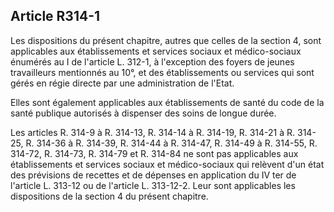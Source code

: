 ## Article R314-1

Les dispositions du présent chapitre, autres que celles de la section 4, sont applicables aux établissements
et services sociaux et médico-sociaux énumérés au I de l'article L. 312-1, à l'exception des foyers de jeunes
travailleurs mentionnés au 10°, et des établissements ou services qui sont gérés en régie directe par une
administration de l'Etat.

Elles sont également applicables aux établissements de santé du code de la santé publique autorisés à
dispenser des soins de longue durée.

Les articles R. 314-9 à R. 314-13, R. 314-14 à R. 314-19, R. 314-21 à R. 314-25, R. 314-36 à R. 314-39,
R. 314-44 à R. 314-47, R. 314-49 à R. 314-55, R. 314-72, R. 314-73, R. 314-79 et R. 314-84 ne sont pas
applicables aux établissements et services sociaux et médico-sociaux qui relèvent d'un état des prévisions de
recettes et de dépenses en application du IV ter de l'article L. 313-12 ou de l'article L. 313-12-2. Leur sont
applicables les dispositions de la section 4 du présent chapitre.

